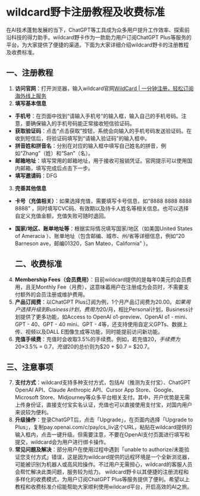 # wildcard野卡注册教程及收费标准

在AI技术蓬勃发展的当下，ChatGPT等工具成为众多用户提升工作效率、探索前沿科技的得力助手。wildcard野卡作为一款助力用户订阅ChatGPT Plus等服务的平台，为大家提供了便捷的渠道。下面为大家详细介绍wildcard野卡的注册教程及收费标准。

## 一、注册教程

1. **访问官网**：打开浏览器，输入wildcard官网[WildCard | 一分钟注册，轻松订阅海外线上服务](https://bewildcard.com/i/DFG)
2. **填写基本信息**
  - **手机号**：在页面中找到“请输入手机号”的输入框，输入自己的手机号码。注意，要确保输入的手机号码能正常接收短信验证码。
  - **获取验证码**：点击“点击获取”按钮，系统会向输入的手机号码发送验证码。在收到短信后，将验证码填写到“请输入验证码”的输入框中。
  - **拼音姓和拼音名**：分别在对应的输入框中填写自己姓名的拼音，例如“Zhang”（姓）和“San”（名）。
  - **邮箱地址**：填写常用的邮箱地址，用于接收可报销凭证。官网提示可以使用国内邮箱，填写完成后点击下一步。
  - **填写邀请码**：DFG
3. **完善其他信息**
  - **卡号（充值相关）**：如果选择充值，需要填写卡号信息，如“8888 8888 8888 8888” ，同时填写CVC码、有效期以及持卡人姓名等相关信息。也可以选择自定义充值金额，充值失败可随时退回。
  - **国家/地区、账单地址等**：根据实际情况填写国家/地区（如美国United States of Ameracia ）、账单地址（包含邮编、城市、州/省等详细信息，例如“20 Barneson ave，邮编01320，San Mateo，California” ）。
    
    ## 二、收费标准
    
4. **Membership Fees（会员费用）**：目前wildcard提供的是每年0美元的会员费用，且无Monthly Fee（月费），这意味着用户在注册成为会员时，不需要支付额外的会员注册或维护费用。
5. **产品订阅费**：以ChatGPT Plus订阅为例，1个月产品订阅费为$20.00。如果用户选择升级到Business计划，费用为$20/月，相比Personal计划，Business计划提供了更多功能，如Access to OpenAI o1-preview、OpenAI o1 - mini、GPT - 40、GPT - 40 mini、GPT - 4等，还支持使用自定义GPTs、数据上传、视频以及DALL E图像生成等功能，同时能提前访问新功能。
6. **充值手续费**：充值时会收取3.5%的手续费。例如，若充值$20，手续费为$20×3.5% = $0.7，充值$20的总价则为$20 + $0.7 = $20.7。
  
  ## 三、注意事项
  
7. **支付方式**：wildcard支持多种支付方式，包括Al（推测为支付宝）、ChatGPT OpenAI API、Claude Anthropic API、Cursor App Store、Google、Microsoft Store、Midjourney等众多平台相关支付。其中，开户优势是无需上传身份证，直接支付宝实名认证，充值也可以直接使用支付宝，对国内用户来说较为便利。
8. **升级操作**：登录ChatGPT后，点击「Upgrade」，在页面内选择「Upgrade to Plus」，复制pay.openai.com/c/pay/cs_liv这个URL，粘贴在wildcard提供的输入框内，点击一键升级。但需要注意，不要在OpenAI支付页面进行填写和提交，wildcard会为用户进行绑卡操作。
9. **常见问题及解决**：部分用户在使用过程中遇到「unable to authorize/未能验证您支付方式」错误，这是因为wildcard提供的远程环境是一个全新浏览器，可能被识别为机器人或高风险操作。不过用户无需担心，wildcard的客服人员会帮忙解决此类问题，服务较为给力。
  wildcard野卡以其便捷的注册流程和多样化的收费模式，为用户订阅ChatGPT Plus等服务提供了便利。希望以上教程和收费标准介绍能帮助大家顺利使用wildcard平台，开启高效的AI之旅。
